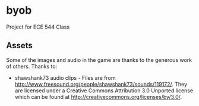byob
====

Project for ECE 544 Class

Assets
------
Some of the images and audio in the game are thanks to the generous work of others. Thanks to:

 * shawshank73 audio clips - Files are from http://www.freesound.org/people/shawshank73/sounds/119172/. They are licensed under a Creative Commons Attribution 3.0 Unported license which can be found at http://creativecommons.org/licenses/by/3.0/.



